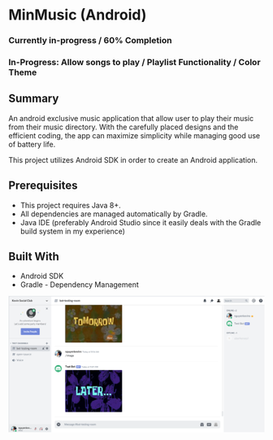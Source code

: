 # MinMusic (Android)

### Currently in-progress / 60% Completion
### In-Progress: Allow songs to play / Playlist Functionality / Color Theme

## Summary
An android exclusive music application that allow user to play their music from their music directory. With the carefully placed designs and the efficient coding, the app can maximize simplicity while managing good use of battery life.

This project utilizes Android SDK in order to create an Android application.

## Prerequisites
* This project requires Java 8+.
* All dependencies are managed automatically by Gradle.
* Java IDE (preferably Android Studio since it easily deals with the Gradle build system in my experience) 

## Built With
* Android SDK
* Gradle - Dependency Management 

![Demo1](https://github.com/nguyenkevins/Discord-ImageSource/blob/master/src/main/java/com/zerobit/bot/image/Demo1.PNG)
